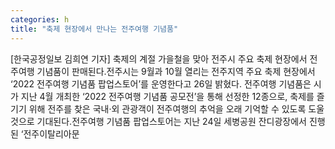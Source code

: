 ```yaml
---
categories: h
title: "축제 현장에서 만나는 전주여행 기념품"
---
```

[한국공정일보 김희연 기자] 축제의 계절 가을철을 맞아 전주시 주요 축제 현장에서 전주여행 기념품이 판매된다.전주시는 9월과 10월 열리는 전주지역 주요 축제 현장에서 ‘2022 전주여행 기념품 팝업스토어’를 운영한다고 26일 밝혔다. 전주여행 기념품은 시가 지난 4월 개최한 ‘2022 전주여행 기념품 공모전’을 통해 선정한 12종으로, 축제를 즐기기 위해 전주를 찾은 국내·외 관광객이 전주여행의 추억을 오래 기억할 수 있도록 도울 것으로 기대된다.전주여행 기념품 팝업스토어는 지난 24일 세병공원 잔디광장에서 진행된 ‘전주이탈리아문